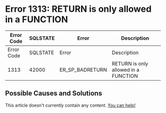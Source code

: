 
# Error 1313: RETURN is only allowed in a FUNCTION


| Error Code | SQLSTATE | Error | Description |
| --- | --- | --- | --- |
| Error Code | SQLSTATE | Error | Description |
| 1313 | 42000 | ER_SP_BADRETURN | RETURN is only allowed in a FUNCTION |




## Possible Causes and Solutions


This article doesn't currently contain any content. [You can help!](/en/writing-and-editing-knowledge-base-articles/)

